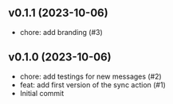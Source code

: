 ## v0.1.1 (2023-10-06)


- chore: add branding (#3)

## v0.1.0 (2023-10-06)


- chore: add testings for new messages (#2)
- feat: add first version of the sync action (#1)
- Initial commit
